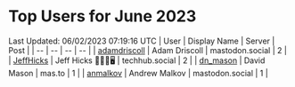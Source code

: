 # Top Users for June 2023
Last Updated: 06/02/2023 07:19:16 UTC
| User | Display Name | Server | Post |
| -- | -- | -- | -- |
| [adamdriscoll](https://mastodon.social/@adamdriscoll) | Adam Driscoll | mastodon.social | 2 |
| [JeffHicks](https://techhub.social/@JeffHicks) | Jeff Hicks 🐶🎼🍷🖥️ | techhub.social | 2 |
| [dn_mason](https://mas.to/@dn_mason) | David Mason | mas.to | 1 |
| [anmalkov](https://mastodon.social/@anmalkov) | Andrew Malkov | mastodon.social | 1 |
